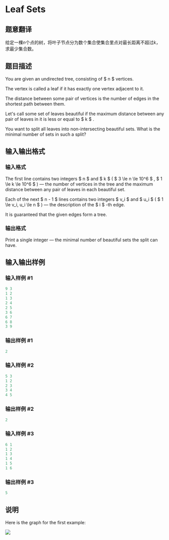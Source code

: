 # Leaf Sets

## 题意翻译

给定一棵$n$个点的树，将叶子节点分为数个集合使集合里点对最长距离不超过$k$，求最少集合数。

## 题目描述

You are given an undirected tree, consisting of $ n $ vertices.

The vertex is called a leaf if it has exactly one vertex adjacent to it.

The distance between some pair of vertices is the number of edges in the shortest path between them.

Let's call some set of leaves beautiful if the maximum distance between any pair of leaves in it is less or equal to $ k $ .

You want to split all leaves into non-intersecting beautiful sets. What is the minimal number of sets in such a split?

## 输入输出格式

### 输入格式

The first line contains two integers $ n $ and $ k $ ( $ 3 \le n \le 10^6 $ , $ 1 \le k \le 10^6 $ ) — the number of vertices in the tree and the maximum distance between any pair of leaves in each beautiful set.

Each of the next $ n - 1 $ lines contains two integers $ v_i $ and $ u_i $ ( $ 1 \le v_i, u_i \le n $ ) — the description of the $ i $ -th edge.

It is guaranteed that the given edges form a tree.

### 输出格式

Print a single integer — the minimal number of beautiful sets the split can have.

## 输入输出样例

### 输入样例 #1

```cpp
9 3
1 2
1 3
2 4
2 5
3 6
6 7
6 8
3 9

```
### 输出样例 #1

```cpp
2

```
### 输入样例 #2

```cpp
5 3
1 2
2 3
3 4
4 5

```
### 输出样例 #2

```cpp
2

```
### 输入样例 #3

```cpp
6 1
1 2
1 3
1 4
1 5
1 6

```
### 输出样例 #3

```cpp
5

```
## 说明

Here is the graph for the first example:

![](https://cdn.luogu.com.cn/upload/vjudge_pic/CF1042F/5a707ac956bf7a0b2ca96d67d4d3ef782292e2c3.png)

